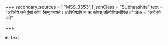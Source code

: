 +++
secondary_sources = [ "MSS_3353",]
jsonClass = "Subhaashita"
text = "अविधेये जने पुंसां कोपः किमुपजायते।  \nविधेयेऽपि च कः कोपस् तन्निवेशितजीविते॥"
title = "अविधेये जने"

+++

<details><summary>Text</summary>

अविधेये जने पुंसां कोपः किमुपजायते।  
विधेयेऽपि च कः कोपस् तन्निवेशितजीविते॥
</details>
